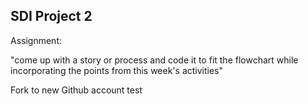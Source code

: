 ## SDI Project 2

Assignment:

"come up with a story or process and code it to fit the flowchart while incorporating the points from this week's activities"

Fork to new Github account test